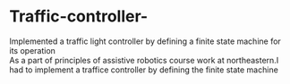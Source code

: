 # Traffic-controller-
Implemented a traffic light controller  by defining a finite state machine for its operation  
As a part of principles of assistive robotics course work at northeastern.I had to implement a traffice controller by defining the finite state machine 
